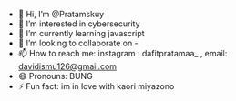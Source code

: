 - 👋 Hi, I’m @Pratamskuy
- 👀 I’m interested in cybersecurity
- 🌱 I’m currently learning javascript
- 💞️ I’m looking to collaborate on -
- 📫 How to reach me: instagram : dafitpratamaa_ , email: davidismu126@gmail.com
- 😄 Pronouns: BUNG
- ⚡ Fun fact: im in love with kaori miyazono

<!---
Pratamskuy/Pratamskuy is a ✨ special ✨ repository because its `README.md` (this file) appears on your GitHub profile.
You can click the Preview link to take a look at your changes.
--->
